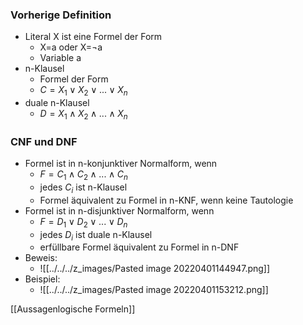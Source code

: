 ### Vorherige Definition
+ Literal X ist eine Formel der Form
	+ X=a oder X=¬a
	+ Variable a
+ n-Klausel
	+ Formel der Form
	+ $C=X_1∨X_2∨...∨X_n$
+ duale n-Klausel
	+ $D=X_1∧X_2∧...∧X_n$


### CNF und DNF
+ Formel ist in n-konjunktiver Normalform, wenn
	+ $F=C_1∧C_2∧...∧C_n$
	+ jedes $C_i$ ist n-Klausel
	+ Formel äquivalent zu Formel in n-KNF, wenn keine Tautologie
+ Formel ist in n-disjunktiver Normalform, wenn
	+ $F=D_1∨D_2∨...∨D_n$
	+ jedes $D_i$ ist duale n-Klausel
	+ erfüllbare Formel äquivalent zu Formel in n-DNF
+ Beweis:
	+ ![[../../../z_images/Pasted image 20220401144947.png]]
+ Beispiel:
	+ ![[../../../z_images/Pasted image 20220401153212.png]]


[[Aussagenlogische Formeln]]